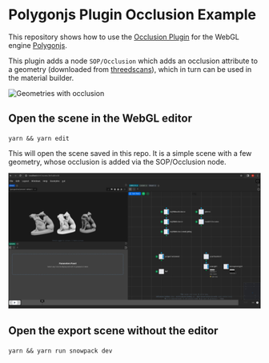# Polygonjs Plugin Occlusion Example

This repository shows how to use the [Occlusion Plugin](https://github.com/polygonjs/plugin-occlusion) for the WebGL engine [Polygonjs](https://github.com/polygonjs/polygonjs).

This plugin adds a node `SOP/Occlusion` which adds an occlusion attribute to a geometry (downloaded from [threedscans](http://threedscans.com/)), which in turn can be used in the material builder.

![Geometries with occlusion](https://github.com/polygonjs/example-plugin-occlusion/blob/main/doc/occlusion_examples.jpg?raw=true)
## Open the scene in the WebGL editor

`yarn && yarn edit`

This will open the scene saved in this repo. It is a simple scene with a few geometry, whose occlusion is added via the SOP/Occlusion node.

![Occlusion plugin from Polygonjs node-based Editor](https://github.com/polygonjs/example-plugin-occlusion/blob/main/doc/occlusion_example_in_editor.jpg?raw=true)

## Open the export scene without the editor

`yarn && yarn run snowpack dev`


